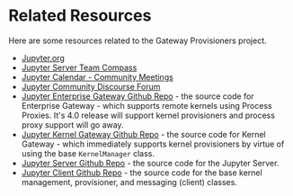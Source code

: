 # Related Resources

Here are some resources related to the Gateway Provisioners project.

- [Jupyter.org](https://jupyter.org)
- [Jupyter Server Team Compass](https://github.com/jupyter-server/team-compass#jupyter-server-team-compass)
- [Jupyter Calendar - Community Meetings](https://docs.jupyter.org/en/latest/community/content-community.html#jupyter-community-meetings)
- [Jupyter Community Discourse Forum](https://discourse.jupyter.org/)
- [Jupyter Enterprise Gateway Github Repo](https://github.com/jupyter-server/enterprise_gateway) - the source code for Enterprise Gateway - which supports remote kernels using Process Proxies. It's 4.0 release will support kernel provisioners and process proxy support will go away.
- [Jupyter Kernel Gateway Github Repo](https://github.com/jupyter-server/kernel_gateway) - the source code for Kernel Gateway - which immediately supports kernel provisioners by virtue of using the base `KernelManager` class.
- [Jupyter Server Github Repo](https://github.com/jupyter-server/jupyter_server) - the source code for the Jupyter Server.
- [Jupyter Client Github Repo](https://github.com/jupyter/jupyter_client) - the source code for the base kernel management, provisioner, and messaging (client) classes.
